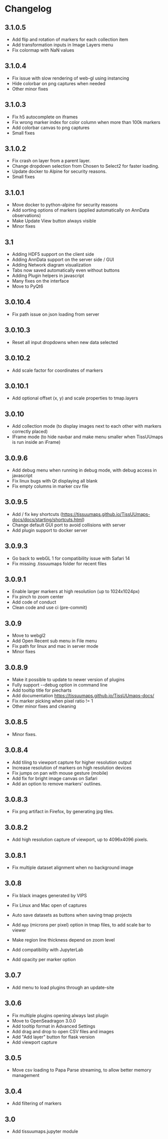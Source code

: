 # Changelog

## 3.1.0.5

- Add flip and rotation of markers for each collection item
- Add transformation inputs in Image Layers menu
- Fix colormap with NaN values

## 3.1.0.4

- Fix issue with slow rendering of web-gl using instancing
- Hide colorbar on png captures when needed
- Other minor fixes

## 3.1.0.3

- Fix h5 autocomplete on iframes
- Fix wrong marker index for color column when more than 100k markers
- Add colorbar canvas to png captures
- Small fixes

## 3.1.0.2

- Fix crash on layer from a parent layer.
- Change dropdown selection from Chosen to Select2 for faster loading.
- Update docker to Alpine for security reasons.
- Small fixes

## 3.1.0.1

- Move docker to python-alpine for security reasons
- Add sorting options of markers (applied automatically on AnnData observations)
- Make Update View button always visible
- Minor fixes

## 3.1

- Adding HDF5 support on the client side
- Adding AnnData support on the server side / GUI
- Adding Network diagram visualization
- Tabs now saved automatically even without buttons
- Adding Plugin helpers in javascript
- Many fixes on the interface
- Move to PyQt6

## 3.0.10.4

- Fix path issue on json loading from server

## 3.0.10.3

- Reset all input dropdowns when new data selected

## 3.0.10.2

- Add scale factor for coordinates of markers

## 3.0.10.1

- Add optional offset (x, y) and scale properties to tmap.layers

## 3.0.10

- Add collection mode (to display images next to each other with markers correctly placed)
- IFrame mode (to hide navbar and make menu smaller when TissUUmaps is run inside an iFrame)

## 3.0.9.6

- Add debug menu when running in debug mode, with debug access in javascript
- Fix linux bugs with Qt displaying all blank
- Fix empty columns in marker csv file

## 3.0.9.5

- Add / fix key shortcuts (https://tissuumaps.github.io/TissUUmaps-docs/docs/starting/shortcuts.html)
- Change default GUI port to avoid collisions with server
- Add plugin support to docker server

## 3.0.9.3

- Go back to webGL 1 for compatibility issue with Safari 14
- Fix missing .tissuumaps folder for recent files

## 3.0.9.1

- Enable larger markers at high resolutiion (up to 1024x1024px)
- Fix pinch to zoom center
- Add code of conduct
- Clean code and use ci (pre-commit)

## 3.0.9

- Move to webgl2
- Add Open Recent sub menu in File menu
- Fix path for linux and mac in server mode
- Minor fixes

## 3.0.8.9

- Make it possible to update to newer version of plugins
- Fully support --debug option in command line
- Add tooltip title for piecharts
- Add documentation https://tissuumaps.github.io/TissUUmaps-docs/
- Fix marker picking when pixel ratio != 1
- Other minor fixes and cleaning

## 3.0.8.5

- Minor fixes.

## 3.0.8.4

- Add tiling to viewport capture for higher resolution output
- Increase resolution of markers on high resolution devices
- Fix jumps on pan with mouse gesture (mobile)
- Add fix for bright image canvas on Safari
- Add an option to remove markers' outlines.

## 3.0.8.3

- Fix png artifact in Firefox, by generating jpg tiles.

## 3.0.8.2

- Add high resolution capture of viewport, up to 4096x4096 pixels.

## 3.0.8.1

- Fix multiple dataset alignment when no background image

## 3.0.8

- Fix black images generated by VIPS
- Fix Linux and Mac open of captures

- Auto save datasets as buttons when saving tmap projects
- Add `mpp` (microns per pixel) option in tmap files, to add scale bar to viewer
- Make region line thickness depend on zoom level
- Add compatibility with JupyterLab
- Add opacity per marker option

## 3.0.7

- Add menu to load plugins through an update-site

## 3.0.6

- Fix multiple plugins opening always last plugin
- Move to OpenSeadragon 3.0.0
- Add tooltip format in Advanced Settings
- Add drag and drop to open CSV files and images
- Add "Add layer" button for flask version
- Add viewport capture

## 3.0.5

- Move csv loading to Papa Parse streaming, to allow better memory management

## 3.0.4

- Add filtering of markers

## 3.0

- Add tissuumaps.jupyter module
